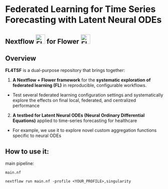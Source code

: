 
# Federated Learning for Time Series Forecasting with Latent Neural ODEs  


## Nextflow <img src="https://avatars.githubusercontent.com/u/6698688?s=200&v=4" alt="Flower" style="width:30px; height:30px;"/> for Flower <img src="https://flower.ai/_next/image/?url=%2F_next%2Fstatic%2Fmedia%2Fflwr-head.4d68867a.png&w=384&q=75" alt="Flower Website" style="width:30px; height:30px;" />



## Overview  
**FL4TSF** is a dual-purpose repository that brings together:  

1. **A Nextflow + Flower framework** for the **systematic exploration of federated learning (FL)** in reproducible, configurable workflows.
  - Test several federated learning configuration settings and systematically explore the effects on final local, federated, and centralized performance
2. **A testbed for Latent Neural ODEs (Neural Ordinary Differential Equations)** applied to time-series forecasting for healthcare
 - For example, we use it to explore novel custom aggregation functions specific to neural ODEs



## How to use it: 

main pipeline:
```
main.nf
```

```
nextflow run main.nf -profile <YOUR_PROFILE>,singularity
```
